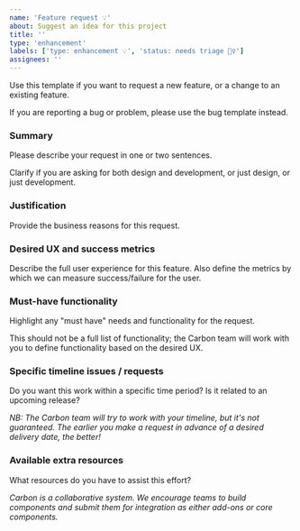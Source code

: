 ```yaml
---
name: 'Feature request 💡'
about: Suggest an idea for this project
title: ''
type: 'enhancement'
labels: ['type: enhancement 💡', 'status: needs triage 🕵️‍♀️']
assignees: ''
---
```


Use this template if you want to request a new feature, or a change to an
existing feature.

If you are reporting a bug or problem, please use the bug template instead.

### Summary

Please describe your request in one or two sentences.

Clarify if you are asking for both design and development, or just design, or
just development.

### Justification

Provide the business reasons for this request.

### Desired UX and success metrics

Describe the full user experience for this feature. Also define the metrics by
which we can measure success/failure for the user.

### Must-have functionality

Highlight any "must have" needs and functionality for the request.

This should not be a full list of functionality; the Carbon team will work with
you to define functionality based on the desired UX.

### Specific timeline issues / requests

Do you want this work within a specific time period? Is it related to an
upcoming release?

_NB: The Carbon team will try to work with your timeline, but it's not
guaranteed. The earlier you make a request in advance of a desired delivery
date, the better!_

### Available extra resources

What resources do you have to assist this effort?

_Carbon is a collaborative system. We encourage teams to build components and
submit them for integration as either add-ons or core components._
